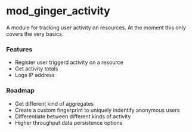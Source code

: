 # mod_ginger_activity #

A module for tracking user activity on resources. At the moment this only covers the very basics.

### Features ###

- Register user triggerd activity on a resource
- Get activity totals
- Logs IP address

### Roadmap ###

- Get different kind of aggregates
- Create a custom fingerprint to uniquely indentify anonymous users
- Differentiate between different kinds of activity
- Higher throughput data persistence options
